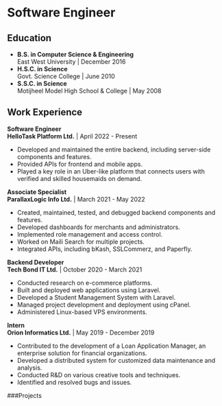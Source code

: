 # Software Engineer

## Education

- **B.S. in Computer Science & Engineering**  
  East West University | December 2016
- **H.S.C. in Science**  
  Govt. Science College | June 2010
- **S.S.C. in Science**  
  Motijheel Model High School & College | May 2008

## Work Experience

**Software Engineer**  
**HelloTask Platform Ltd.** | April 2022 - Present  
- Developed and maintained the entire backend, including server-side components and features.
- Provided APIs for frontend and mobile apps.
- Played a key role in an Uber-like platform that connects users with verified and skilled housemaids on demand.

**Associate Specialist**  
**ParallaxLogic Info Ltd.** | March 2021 - May 2022  
- Created, maintained, tested, and debugged backend components and features.
- Developed dashboards for merchants and administrators.
- Implemented role management and access control.
- Worked on Maili Search for multiple projects.
- Integrated APIs, including bKash, SSLCommerz, and Paperfly.

**Backend Developer**  
**Tech Bond IT Ltd.** | October 2020 - March 2021  
- Conducted research on e-commerce platforms.
- Built and deployed web applications using Laravel.
- Developed a Student Management System with Laravel.
- Managed project development and deployment using cPanel.
- Administered Linux-based VPS environments.

**Intern**  
**Orion Informatics Ltd.** | May 2019 - December 2019  
- Contributed to the development of a Loan Application Manager, an enterprise solution for financial organizations.
- Developed a distributed system for customized data maintenance and analysis.
- Conducted R&D on various creative tools and techniques.
- Identified and resolved bugs and issues.


###Projects
